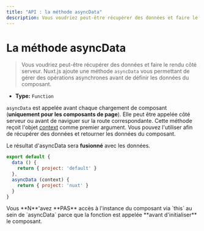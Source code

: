```yaml
---
title: "API : la méthode asyncData"
description: Vous voudriez peut-être récupérer des données et faire le rendu côté serveur. Nuxt.js ajoute une méthode `asyncData` vous permettant de gérer des opérations asynchrones avant de définir les données du composant.
---
```


# La méthode asyncData

> Vous voudriez peut-être récupérer des données et faire le rendu côté serveur. Nuxt.js ajoute une méthode `asyncData` vous permettant de gérer des opérations asynchrones avant de définir les données du composant.

- **Type:** `Function`

`asyncData` est appelée avant chaque chargement de composant (**uniquement pour les composants de page**). Elle peut être appelée côté serveur ou avant de naviguer sur la route correspondante. Cette méthode reçoit l'objet [context](/api/context) comme premier argument. Vous pouvez l'utiliser afin de récupérer des données et retourner les données du composant.

Le résultat d'asyncData sera **fusionné** avec les données.

```js
export default {
  data () {
    return { project: 'default' }
  },
  asyncData (context) {
    return { project: 'nuxt' }
  }
}
```

<div class="Alert Alert--orange">Vous **N**'avez **PAS** accès à l'instance du composant via `this` au sein de `asyncData` parce que la fonction est appelée **avant d'initialiser** le composant.</div>
